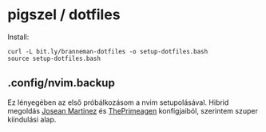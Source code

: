 # pigszel / dotfiles

Install:

```
curl -L bit.ly/branneman-dotfiles -o setup-dotfiles.bash
source setup-dotfiles.bash
```

## .config/nvim.backup

Ez lényegében az első próbálkozásom a nvim setupolásával. Hibrid megoldás [Josean Martinez](https://github.com/josean-dev/dev-environment-files) és [ThePrimeagen](https://github.com/ThePrimeagen/init.lua) konfigjaiból, szerintem szuper kiindulási alap.
